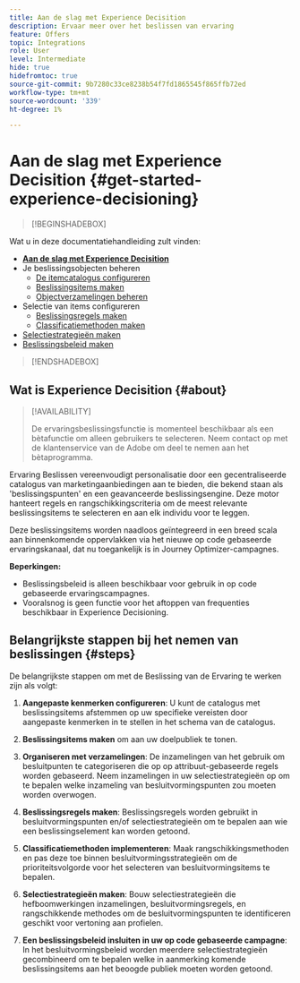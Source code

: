 ```yaml
---
title: Aan de slag met Experience Decisition
description: Ervaar meer over het beslissen van ervaring
feature: Offers
topic: Integrations
role: User
level: Intermediate
hide: true
hidefromtoc: true
source-git-commit: 9b7280c33ce8238b54f7fd1865545f865ffb72ed
workflow-type: tm+mt
source-wordcount: '339'
ht-degree: 1%

---
```


# Aan de slag met Experience Decisition {#get-started-experience-decisioning}

>[!BEGINSHADEBOX]

Wat u in deze documentatiehandleiding zult vinden:

* **[Aan de slag met Experience Decisition](gs-experience-decisioning.md)**
* Je beslissingsobjecten beheren
   * [De itemcatalogus configureren](catalogs.md)
   * [Beslissingsitems maken](items.md)
   * [Objectverzamelingen beheren](collections.md)
* Selectie van items configureren
   * [Beslissingsregels maken](rules.md)
   * [Classificatiemethoden maken](ranking.md)
* [Selectiestrategieën maken](selection-strategies.md)
* [Beslissingsbeleid maken](create-decision.md)

>[!ENDSHADEBOX]

## Wat is Experience Decisition {#about}

>[!AVAILABILITY]
>
>De ervaringsbeslissingsfunctie is momenteel beschikbaar als een bètafunctie om alleen gebruikers te selecteren. Neem contact op met de klantenservice van de Adobe om deel te nemen aan het bètaprogramma.

Ervaring Beslissen vereenvoudigt personalisatie door een gecentraliseerde catalogus van marketingaanbiedingen aan te bieden, die bekend staan als &#39;beslissingspunten&#39; en een geavanceerde beslissingsengine. Deze motor hanteert regels en rangschikkingscriteria om de meest relevante beslissingsitems te selecteren en aan elk individu voor te leggen.

Deze beslissingsitems worden naadloos geïntegreerd in een breed scala aan binnenkomende oppervlakken via het nieuwe op code gebaseerde ervaringskanaal, dat nu toegankelijk is in Journey Optimizer-campagnes.

**Beperkingen:**

* Beslissingsbeleid is alleen beschikbaar voor gebruik in op code gebaseerde ervaringscampagnes.
* Vooralsnog is geen functie voor het aftoppen van frequenties beschikbaar in Experience Decisioning.

## Belangrijkste stappen bij het nemen van beslissingen {#steps}

De belangrijkste stappen om met de Beslissing van de Ervaring te werken zijn als volgt:

1. **Aangepaste kenmerken configureren**: U kunt de catalogus met beslissingsitems afstemmen op uw specifieke vereisten door aangepaste kenmerken in te stellen in het schema van de catalogus.

1. **Beslissingsitems maken** om aan uw doelpubliek te tonen.

1. **Organiseren met verzamelingen**: De inzamelingen van het gebruik om besluitpunten te categoriseren die op op attribuut-gebaseerde regels worden gebaseerd. Neem inzamelingen in uw selectiestrategieën op om te bepalen welke inzameling van besluitvormingspunten zou moeten worden overwogen.

1. **Beslissingsregels maken**: Beslissingsregels worden gebruikt in besluitvormingspunten en/of selectiestrategieën om te bepalen aan wie een beslissingselement kan worden getoond.

1. **Classificatiemethoden implementeren**: Maak rangschikkingsmethoden en pas deze toe binnen besluitvormingsstrategieën om de prioriteitsvolgorde voor het selecteren van besluitvormingsitems te bepalen.

1. **Selectiestrategieën maken**: Bouw selectiestrategieën die hefboomwerkingen inzamelingen, besluitvormingsregels, en rangschikkende methodes om de besluitvormingspunten te identificeren geschikt voor vertoning aan profielen.

1. **Een beslissingsbeleid insluiten in uw op code gebaseerde campagne**: In het besluitvormingsbeleid worden meerdere selectiestrategieën gecombineerd om te bepalen welke in aanmerking komende beslissingsitems aan het beoogde publiek moeten worden getoond.

<!--## Glossary-->
